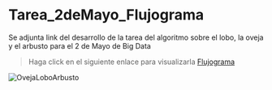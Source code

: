 # Tarea_2deMayo_Flujograma

Se adjunta link del desarrollo de la tarea del algoritmo sobre el lobo, la oveja y el arbusto para el 2 de Mayo de Big Data

> Haga click en el siguiente enlace para visualizarla [Flujograma](https://docs.google.com/drawings/d/1Mee_NSeYvxJBiw8h3eZvEF9i8VwImgAPOL41pF9gJR0/edit)

![OvejaLoboArbusto](https://i.ytimg.com/vi/sBfL4LMmFNA/hqdefault.jpg)
